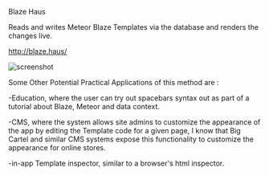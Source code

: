 Blaze Haus

Reads and writes Meteor Blaze Templates via the database and renders the changes live.

<a href="http://blaze.haus/" target="_blank">http://blaze.haus/</a>

![screenshot](https://cloud.githubusercontent.com/assets/1656829/6763679/f3f6fd68-cf44-11e4-83f8-7a24a968ab98.png)



Some Other Potential Practical Applications of this method are :

-Education, where the user can try out spacebars syntax out as part of a tutorial about Blaze, Meteor and data context. 

-CMS, where the system allows site admins to customize the appearance of the app by editing the Template code for a given page, I know that Big Cartel and similar CMS systems expose this functionality to customize the appearance for online stores.

-in-app Template inspector, similar to a browser's html inspector.




